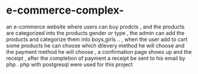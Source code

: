 # e-commerce-complex-
an e-commerce website where users can buy prodcts , and the products are categorized into the products gender or type , the admin can add
the products and categorize them into boys,girls .. , when the user add to cart some products he can choose which dilevery method he will 
choose and the payment method he will choose , a confirmation page shows up and the receipt , after the completion of payment a receipt
be sent to his email by php .
php with postgresql were used for this project 
